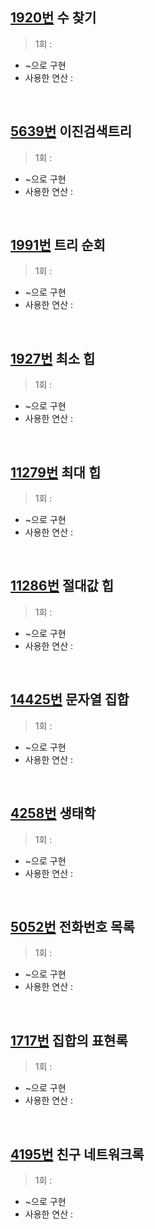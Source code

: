 ## [1920번](https://www.acmicpc.net/problem/1920) 수 찾기
> 1회 : 
- ~으로 구현
- 사용한 연산 :
<br>

## [5639번](https://www.acmicpc.net/problem/5639) 이진검색트리
> 1회 : 
- ~으로 구현
- 사용한 연산 :
<br>

## [1991번](https://www.acmicpc.net/problem/1991) 트리 순회
> 1회 : 
- ~으로 구현
- 사용한 연산 :
<br>

## [1927번](https://www.acmicpc.net/problem/1927) 최소 힙
> 1회 : 
- ~으로 구현
- 사용한 연산 :
<br>

## [11279번](https://www.acmicpc.net/problem/11279) 최대 힙
> 1회 : 
- ~으로 구현
- 사용한 연산 :
<br>

## [11286번](https://www.acmicpc.net/problem/11286) 절대값 힙
> 1회 : 
- ~으로 구현
- 사용한 연산 :
<br>

## [14425번](https://www.acmicpc.net/problem/14425) 문자열 집합
> 1회 : 
- ~으로 구현
- 사용한 연산 :
<br>

## [4258번](https://www.acmicpc.net/problem/4258) 생태학
> 1회 : 
- ~으로 구현
- 사용한 연산 :
<br>

## [5052번](https://www.acmicpc.net/problem/5052) 전화번호 목록
> 1회 : 
- ~으로 구현
- 사용한 연산 :
<br>

## [1717번](https://www.acmicpc.net/problem/1717) 집합의 표현록
> 1회 : 
- ~으로 구현
- 사용한 연산 :
<br>

## [4195번](https://www.acmicpc.net/problem/4195) 친구 네트워크록
> 1회 : 
- ~으로 구현
- 사용한 연산 :
